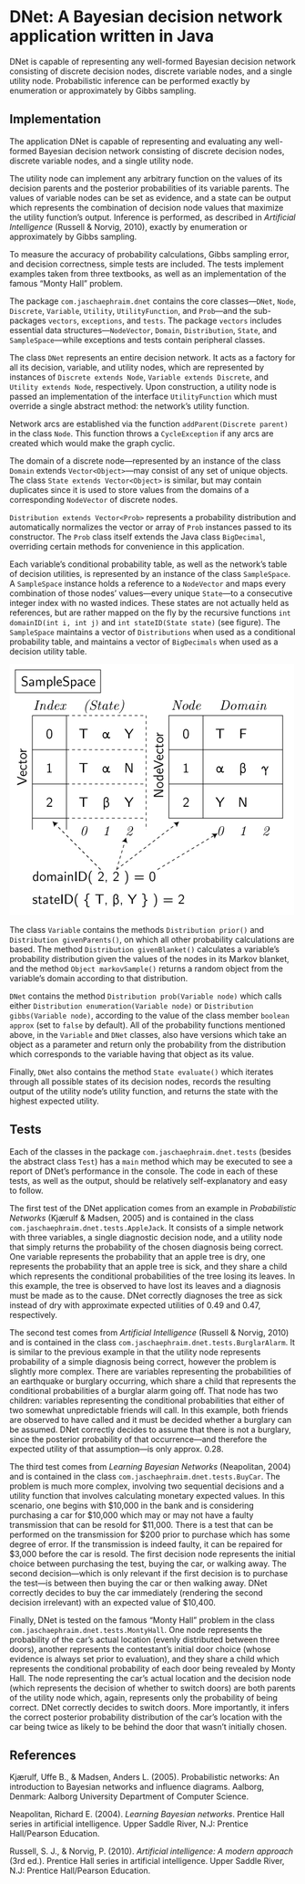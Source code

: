 # DNet: A Bayesian decision network application written in Java #

DNet is capable of representing any well-formed Bayesian decision network consisting of discrete decision nodes, discrete variable nodes, and a single utility node. Probabilistic inference can be performed exactly by enumeration or approximately by Gibbs sampling.

## Implementation ##

The application DNet is capable of representing and evaluating any well-formed Bayesian decision network consisting of discrete decision nodes, discrete variable nodes, and a single utility node.

The utility node can implement any arbitrary function on the values of its decision parents and the posterior probabilities of its variable parents. The values of variable nodes can be set as evidence, and a state can be output which represents the combination of decision node values that maximize the utility function’s output. Inference is performed, as described in _Artificial Intelligence_ (Russell & Norvig, 2010), exactly by enumeration or approximately by Gibbs sampling.

To measure the accuracy of probability calculations, Gibbs sampling error, and decision correctness, simple tests are included. The tests implement examples taken from three textbooks, as well as an implementation of the famous “Monty Hall” problem.

The package `com.jaschaephraim.dnet` contains the core classes—`DNet`, `Node`, `Discrete`, `Variable`, `Utility`, `UtilityFunction`, and `Prob`—and the sub-packages `vectors`, `exceptions`, and `tests`. The package `vectors` includes essential data structures—`NodeVector`, `Domain`, `Distribution`, `State`, and `SampleSpace`—while exceptions and tests contain peripheral classes.

The class `DNet` represents an entire decision network. It acts as a factory for all its decision, variable, and utility nodes, which are represented by instances of `Discrete extends Node`, `Variable extends Discrete`, and `Utility extends Node`, respectively. Upon construction, a utility node is passed an implementation of the interface `UtilityFunction` which must override a single abstract method: the network’s utility function.

Network arcs are established via the function `addParent(Discrete parent)` in the class `Node`. This function throws a `CycleException` if any arcs are created which would make the graph cyclic.

The domain of a discrete node—represented by an instance of the class `Domain` extends `Vector<Object>`—may consist of any set of unique objects. The class `State extends Vector<Object>` is similar, but may contain duplicates since it is used to store values from the domains of a corresponding `NodeVector` of discrete nodes.

`Distribution extends Vector<Prob>` represents a probability distribution and automatically normalizes the vector or array of `Prob` instances passed to its constructor. The `Prob` class itself extends the Java class `BigDecimal`, overriding certain methods for convenience in this application.

Each variable’s conditional probability table, as well as the network’s table of decision utilities, is represented by an instance of the class `SampleSpace`. A `SampleSpace` instance holds a reference to a `NodeVector` and maps every combination of those nodes’ values—every unique `State`—to a consecutive integer index with no wasted indices. These states are not actually held as references, but are rather mapped on the fly by the recursive functions `int domainID(int i, int j)` and `int stateID(State state)` (see figure). The `SampleSpace` maintains a vector of `Distributions` when used as a conditional probability table, and maintains a vector of `BigDecimals` when used as a decision utility table.

![SampleSpace diagram](https://github.com/jaschaephraim/dnet/blob/master/SampleSpace-diagram.png)

The class `Variable` contains the methods `Distribution prior()` and `Distribution givenParents()`, on which all other probability calculations are based. The method `Distribution givenBlanket()` calculates a variable’s probability distribution given the values of the nodes in its Markov blanket, and the method `Object markovSample()` returns a random object from the variable’s domain according to that distribution.

`DNet` contains the method `Distribution prob(Variable node)` which calls either `Distribution enumeration(Variable node)` or `Distribution gibbs(Variable node)`, according to the value of the class member `boolean approx` (set to `false` by default). All of the probability functions mentioned above, in the `Variable` and `DNet` classes, also have versions which take an object as a parameter and return only the probability from the distribution which corresponds to the variable having that object as its value.

Finally, `DNet` also contains the method `State evaluate()` which iterates through all possible states of its decision nodes, records the resulting output of the utility node’s utility function, and returns the state with the highest expected utility.

## Tests ##

Each of the classes in the package `com.jaschaephraim.dnet.tests` (besides the abstract class `Test`) has a `main` method which may be executed to see a report of DNet’s performance in the console. The code in each of these tests, as well as the output, should be relatively self-explanatory and easy to follow.

The first test of the DNet application comes from an example in _Probabilistic Networks_ (Kjærulf & Madsen, 2005) and is contained in the class `com.jaschaephraim.dnet.tests.AppleJack`. It consists of a simple network with three variables, a single diagnostic decision node, and a utility node that simply returns the probability of the chosen diagnosis being correct. One variable represents the probability that an apple tree is dry, one represents the probability that an apple tree is sick, and they share a child which represents the conditional probabilities of the tree losing its leaves. In this example, the tree is observed to have lost its leaves and a diagnosis must be made as to the cause. DNet correctly diagnoses the tree as sick instead of dry with approximate expected utilities of 0.49 and 0.47, respectively.

The second test comes from _Artificial Intelligence_ (Russell & Norvig, 2010) and is contained in the class `com.jaschaephraim.dnet.tests.BurglarAlarm`. It is similar to the previous example in that the utility node represents probability of a simple diagnosis being correct, however the problem is slightly more complex. There are variables representing the probabilities of an earthquake or burglary occurring, which share a child that represents the conditional probabilities of a burglar alarm going off. That node has two children: variables representing the conditional probabilities that either of two somewhat unpredictable friends will call. In this example, both friends are observed to have called and it must be decided whether a burglary can be assumed. DNet correctly decides to assume that there is not a burglary, since the posterior probability of that occurrence—and therefore the expected utility of that assumption—is only approx. 0.28.

The third test comes from _Learning Bayesian Networks_ (Neapolitan, 2004) and is contained in the class `com.jaschaephraim.dnet.tests.BuyCar`. The problem is much more complex, involving two sequential decisions and a utility function that involves calculating monetary expected values. In this scenario, one begins with $10,000 in the bank and is considering purchasing a car for $10,000 which may or may not have a faulty transmission that can be resold for $11,000. There is a test that can be performed on the transmission for $200 prior to purchase which has some degree of error. If the transmission is indeed faulty, it can be repaired for $3,000 before the car is resold. The first decision node represents the initial choice between purchasing the test, buying the car, or walking away. The second decision—which is only relevant if the first decision is to purchase the test—is between then buying the car or then walking away. DNet correctly decides to buy the car immediately (rendering the second decision irrelevant) with an expected value of $10,400.

Finally, DNet is tested on the famous “Monty Hall” problem in the class `com.jaschaephraim.dnet.tests.MontyHall`. One node represents the probability of the car’s actual location (evenly distributed between three doors), another represents the contestant’s initial door choice (whose evidence is always set prior to evaluation), and they share a child which represents the conditional probability of each door being revealed by Monty Hall. The node representing the car’s actual location and the decision node (which represents the decision of whether to switch doors) are both parents of the utility node which, again, represents only the probability of being correct. DNet correctly decides to switch doors. More importantly, it infers the correct posterior probability distribution of the car’s location with the car being twice as likely to be behind the door that wasn’t initially chosen.

## References ##

Kjærulf, Uffe B., & Madsen, Anders L. (2005). Probabilistic networks: An introduction to Bayesian networks and influence diagrams. Aalborg, Denmark: Aalborg University Department of Computer Science.

Neapolitan, Richard E. (2004). _Learning Bayesian networks_. Prentice Hall series in artificial intelligence. Upper Saddle River, N.J: Prentice Hall/Pearson Education.

Russell, S. J., & Norvig, P. (2010). _Artificial intelligence: A modern approach_ (3rd ed.). Prentice Hall series in artificial intelligence. Upper Saddle River, N.J: Prentice Hall/Pearson Education.


